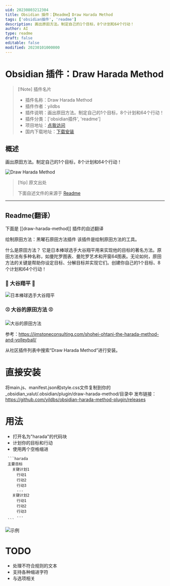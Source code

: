 ```yaml
---
uid: 20230803212304
title: Obsidian 插件：【Readme】Draw Harada Method
tags: ['obsidian插件', 'readme']
description: 画出原田方法。制定自己的1个目标，8个计划和64个行动！
author: AI
type: readme
draft: false
editable: false
modified: 20230101000000
---
```


# Obsidian 插件：Draw Harada Method

> [!Note] 插件名片
> - 插件名称：Draw Harada Method
> - 插件作者：yildbs
> - 插件说明：画出原田方法。制定自己的1个目标，8个计划和64个行动！
> - 插件分类：['obsidian插件', 'readme']
> - 项目地址：[点我访问](https://github.com/yildbs/obsidian-harada-method-plugin)
> - 国内下载地址：[下载安装](https://pkmer.cn/products/plugin/pluginMarket/?draw-harada-method)

## 概述

画出原田方法。制定自己的1个目标，8个计划和64个行动！

![Draw Harada Method](https://cdn.pkmer.cn/covers/draw-harada-method.png!pkmer)

> [!tip] 原文出处
> 
>下面自述文件的来源于 [Readme](https://ghproxy.net/https://raw.githubusercontent.com/yildbs/obsidian-harada-method-plugin/master/README.md)
> 

---

## Readme(翻译）

下面是 [[draw-harada-method]] 插件的自述翻译



绘制原田方法：黑曜石原田方法插件
该插件是绘制原田方法的工具。

什么是原田方法？
它是日本棒球选手大谷翔平用来实现他的目标的著名方法。原田方法有多种名称，如曼陀罗图表、曼陀罗艺术和开窗64图表。无论如何，原田方法的关键是帮助你设定目标、分解目标并实现它们。创建你自己的1个目标、8个计划和64个行动！

### 🧢 大谷翔平 🧢 
![日本棒球选手大谷翔平](https://jimstoneconsulting.com/wp-content/uploads/2022/02/Screen-Shot-2022-02-08-at-9.40.47-AM.png)

### ⚾ 大谷的原田方法 ⚾ 
![大谷的原田方法](https://jimstoneconsulting.com/wp-content/uploads/2022/02/Screen-Shot-2022-02-07-at-11.53.33-AM.png)

参考：https://jimstoneconsulting.com/shohei-ohtani-the-harada-method-and-volleyball/

从社区插件列表中搜索“Draw Harada Method”进行安装。

# 直接安装
将main.js、manifest.json和style.css文件复制到你的_obsidian_valut/.obsidian/plugin/draw-harada-method/目录中
发布链接：https://github.com/yildbs/obsidian-harada-method-plugin/releases

# 用法
- 打开名为"harada"的代码块
- 计划你的目标和行动
- 使用两个空格缩进

~~~
 ```harada
 主要目标
   关键计划1
     行动1
     行动2
     行动3
     ...
   关键计划2
     行动1
     行动2
     行动3
     ...
 ```
~~~

![示例](https://user-images.githubusercontent.com/20436037/231749576-0786fb1a-542c-4476-a5de-d6d16664ee92.gif)

# TODO
- 处理不符合规则的文本
- 支持各种缩进字符
- 与选项相关



